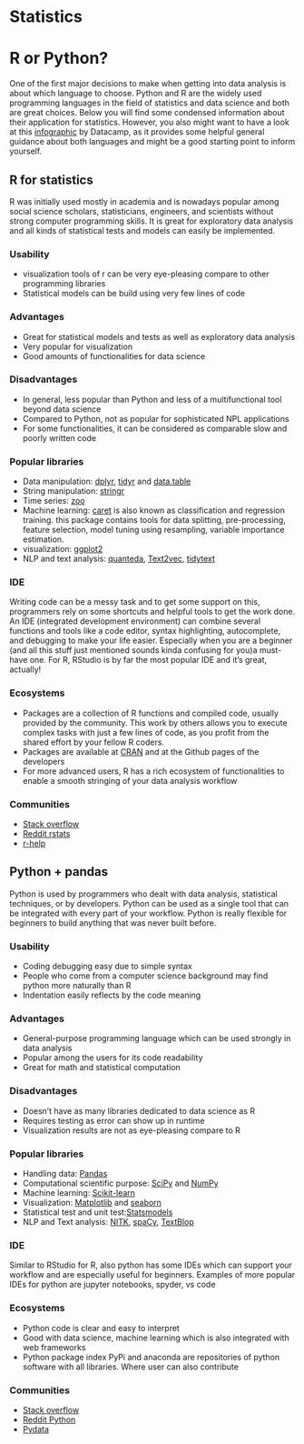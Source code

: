 # Statistics

# R or Python?

One of the first major decisions to make when getting into data analysis is about which language to choose. Python and R are the widely used programming languages in the field of statistics and data science and both are great choices. Below you will find some condensed information about their application for statistics. However, you also might want to have a look at this [infographic](https://www.datacamp.com/community/tutorials/r-or-python-for-data-analysis) by Datacamp, as it provides some helpful general guidance about both languages and might be a good starting point to inform yourself.

## R for statistics

R was initially used mostly in academia and is nowadays popular among social science scholars, statisticians, engineers, and scientists without strong computer programming skills. It is great for exploratory data analysis and all kinds of statistical tests and models can easily be implemented.

### Usability

- visualization tools of r can be very eye-pleasing compare to other programming libraries
- Statistical models can be build using very few lines of code

### Advantages

- Great for statistical models and tests as well as exploratory data analysis
- Very popular for visualization
- Good amounts of functionalities for data science

### Disadvantages

- In general, less popular than Python and less of a multifunctional tool beyond data science
- Compared to Python, not as popular for sophisticated NPL applications
- For some functionalities, it can be considered as comparable slow and poorly written code

### Popular libraries

- Data manipulation: [dplyr](https://cran.r-project.org/web/packages/dplyr/vignettes/dplyr.html), [tidyr](https://tidyr.tidyverse.org/) and [data.table](https://cran.r-project.org/web/packages/data.table/data.table.pdf)
- String manipulation: [stringr](https://cran.r-project.org/web/packages/stringr/vignettes/stringr.html)
- Time series: [zoo](https://cran.r-project.org/web/packages/zoo/zoo.pdf)
- Machine learning: [caret](https://topepo.github.io/caret/) is also known as classification and regression training. this package contains tools for data splitting, pre-processing, feature selection, model tuning using resampling, variable importance estimation.
- visualization: [ggplot2](https://cran.r-project.org/web/packages/ggplot2/ggplot2.pdf)
- NLP and text analysis: [quanteda](https://quanteda.io/), [Text2vec](http://text2vec.org/), [tidytext](https://cran.r-project.org/web/packages/tidytext/vignettes/tidytext.html)

### IDE

Writing code can be a messy task and to get some support on this, programmers rely on some shortcuts and helpful tools to get the work done. An IDE (integrated development environment) can combine several functions and tools like a code editor, syntax highlighting, autocomplete, and debugging to make your life easier. Especially when you are a beginner (and all this stuff just mentioned sounds kinda confusing for you)a must-have one. For R, RStudio is by far the most popular IDE and it’s great, actually!

### Ecosystems

- Packages are a collection of R functions and compiled code, usually provided by the community. This work by others allows you to execute complex tasks with just a few lines of code, as you profit from the shared effort by your fellow R coders.  
- Packages are available at [CRAN](https://cran.r-project.org/mirrors.html) and at the Github pages of the developers
- For more advanced users, R has a rich ecosystem of functionalities to enable a smooth stringing of your data analysis workflow  

### Communities

- [Stack overflow](https://stackoverflow.com/tags/r/info)
- [Reddit rstats](https://www.reddit.com/r/rstats/)
- [r-help](https://www.r-project.org/mail.html)

## Python + pandas

Python is used by programmers who dealt with data analysis, statistical techniques, or by developers. Python can be used as a single tool that can be integrated with every part of your workflow. Python is really flexible for beginners to build anything that was never built before.

### Usability

- Coding debugging easy due to simple syntax
- People who come from a computer science background may find python more naturally than R
- Indentation easily reflects by the code meaning

### Advantages

- General-purpose programming language which can be used strongly in data analysis
- Popular among the users for its code readability
- Great for math and statistical computation

### Disadvantages

- Doesn’t have as many libraries dedicated to data science as R
- Requires testing as error can show up in runtime
- Visualization results are not as eye-pleasing compare to R

### Popular libraries

- Handling data: [Pandas](https://pandas.pydata.org/docs/user_guide/index.html)
- Computational scientific purpose: [SciPy](https://docs.scipy.org/doc/scipy/reference/) and [NumPy](https://numpy.org/doc/)
- Machine learning: [Scikit-learn](https://scikit-learn.org/stable/tutorial/basic/tutorial.html)
- Visualization: [Matplotlib](https://matplotlib.org/stable/contents.html) and [seaborn](https://seaborn.pydata.org/tutorial.html)
- Statistical test and unit test:[Statsmodels](https://www.statsmodels.org/stable/index.html)
- NLP and Text analysis: [NlTK](https://www.nltk.org/), [spaCy](https://spacy.io/), [TextBlop](https://textblob.readthedocs.io/en/dev/)

### IDE

Similar to RStudio for R, also python has some IDEs which can support your workflow and are especially useful for beginners. Examples of more popular IDEs for python are jupyter notebooks, spyder, vs code

### Ecosystems

- Python code is clear and easy to interpret
- Good with data science, machine learning which is also integrated with web frameworks
- Python package index PyPi and anaconda are repositories of python software with all libraries.
Where user can also contribute

### Communities

- [Stack overflow](https://stackoverflow.com/tags/python/info)
- [Reddit Python](https://www.reddit.com/r/Python/)
- [Pydata](https://pydata.org/)
